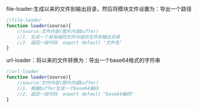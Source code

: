 file-loader:生成以来的文件到输出目录，然后将模块文件设置为：导出一个路径

```js
//file-loader
function loader(source){
    //source:文件内容(图片内容buffer)
    //1. 生成一个具有相同文件内容的文件到输出目录
    //2. 返回一段代码  export default "文件名"
}

```


url-loader：将以来的文件转换为：导出一个base64格式的字符串

```js
//url-loader
function loader(source){
    //source:文件内容(图片内容buffer)
    //1. 根据buffer生成一个base64编码
    //2. 返回一段代码  export default "base64编码"
}

```